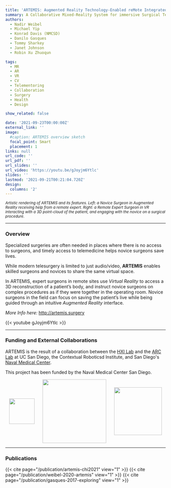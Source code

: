 ```yaml
---
title: 'ARTEMIS: Augmented Reality Technology-Enabled reMote Integrated Surgery'
summary: A Collaborative Mixed-Reality System for immersive Surgical Telementoring.
authors: 
  - Nadir Weibel
  - Michael Yip
  - Konrad Davis (NMCSD)
  - Danilo Gasques
  - Tommy Sharkey
  - Janet Johnson
  - Robin Xu Zhuoqun

tags:
  - MR
  - AR
  - VR
  - CV
  - Telementoring
  - Collaboration  
  - Surgery
  - Health
  - Design

show_related: false

date: '2021-09-23T00:00:00Z'
external_link: ''
image:
  #caption: ARTEMIS overview sketch
  focal_point: Smart
  placement: 1
links: null
url_code: ''
url_pdf: ''
url_slides: ''
url_video: 'https://youtu.be/gJoyjm6Ytlc'
slides: ''
lastmod: '2021-09-21T00:21:04.720Z'
design:
  columns: '2'
---
```


<small> *Artistic rendering of ARTEMIS and its features. Left: a Novice Surgeon in Augmented Reality receiving help from a remote expert. Right: a Remote Expert Surgeon in VR interacting with a 3D point-cloud of the patient, and engaging with the novice on a surgical procedure.*</small>

------

### Overview

Specialized surgeries are often needed in places where there is no access to surgeons, and timely access to telemedicine helps novice surgeons save lives.

While modern telesurgery is limited to just audio/video, **ARTEMIS** enables skilled surgeons and novices to share the same virtual space.

In ARTEMIS, expert surgeons in remote sites use *Virtual Reality* to access a 3D reconstruction of a patient’s body, and instruct novice surgeons on complex procedures as if they were together in the operating room. Novice surgeons in the field can focus on saving the patient’s live while being guided through an intuitive *Augmented Reality* interface.

*More Info here:* http://artemis.surgery


{{< youtube gJoyjm6Ytlc >}}


------

### Funding and External Collaborations

ARTEMIS is the result of a collaboration between the [HXI Lab](https://hxi.ucsd.edu) and the [ARC Lab](https://www.ucsdarclab.com/artemis) at UC San Diego, the Contextual Roboticsd Institute, and San Diego's [Naval Medical Center](https://sandiego.tricare.mil/).

This project has been funded by the Naval Medical Center San Diego.

<div style="display: flex; justify-content:space-around; align-items: center;">
<img src="/images/ARC-Lab.png" style="height: 80px;"> 
<img src="/images/robotics-institute-front.jpg" style="height: 200px;"> 
<img src="/images/NMCSD_logo.png" style="height: 150px;">
</div>

------

### Publications

{{< cite page="/publication/artemis-chi2021" view="1" >}}
{{< cite page="/publication/weibel-2020-artemis" view="1" >}}
{{< cite page="/publication/gasques-2017-exploring" view="1" >}}

